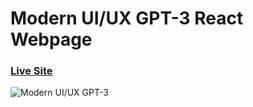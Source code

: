 # Modern UI/UX GPT-3 React Webpage
### [Live Site](https://gpt-3-open-ai-homepage-design.vercel.app/)

![Modern UI/UX GPT-3](https://i.ibb.co/TR5LW9z/image.png)
